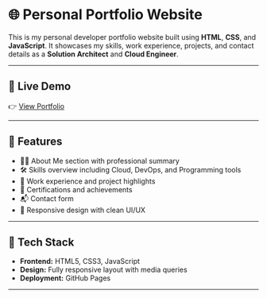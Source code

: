 # 🌐 Personal Portfolio Website

This is my personal developer portfolio website built using **HTML**, **CSS**, and **JavaScript**. It showcases my skills, work experience, projects, and contact details as a **Solution Architect** and **Cloud Engineer**.

---

## 🚀 Live Demo

👉 [View Portfolio](https://siddharth.work.gd) 

---

## 📁 Features

- 👨‍💼 About Me section with professional summary
- 🛠️ Skills overview including Cloud, DevOps, and Programming tools
- 💼 Work experience and project highlights
- 📜 Certifications and achievements
- 📬 Contact form
- 🌙 Responsive design with clean UI/UX

---

## 🧰 Tech Stack

- **Frontend:** HTML5, CSS3, JavaScript
- **Design:** Fully responsive layout with media queries
- **Deployment:** GitHub Pages
---
